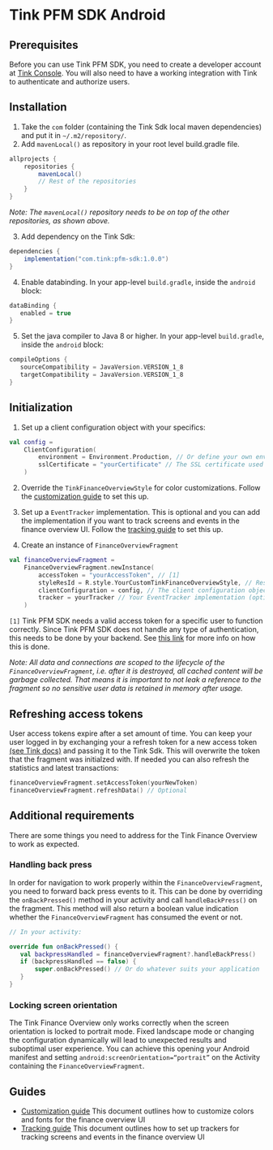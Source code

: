 # Tink PFM SDK Android

## Prerequisites
   Before you can use Tink PFM SDK, you need to create a developer account at [Tink Console](https://console.tink.com/). You will also need to have a working integration with Tink to authenticate and authorize users.

## Installation

1. Take the `com` folder (containing the Tink Sdk local maven dependencies) and put it in `~/.m2/repository/`.
2. Add `mavenLocal()` as repository in your root level build.gradle file.

```groovy
allprojects {
    repositories {
        mavenLocal()
        // Rest of the repositories
    }
}
```

_Note: The `mavenLocal()` repository needs to be on top of the other repositories, as shown above._

3. Add dependency on the Tink Sdk:

```groovy
dependencies {
    implementation("com.tink:pfm-sdk:1.0.0")
}
```

4. Enable databinding. In your app-level `build.gradle`, inside the `android` block:
```groovy
dataBinding {
   enabled = true
}
```

5. Set the java compiler to Java 8 or higher. In your app-level `build.gradle`, inside the `android` block: 
```groovy
compileOptions {
   sourceCompatibility = JavaVersion.VERSION_1_8
   targetCompatibility = JavaVersion.VERSION_1_8
}
```

## Initialization

1. Set up a client configuration object with your specifics:

```kotlin
val config = 
    ClientConfiguration(
        environment = Environment.Production, // Or define your own environment
        sslCertificate = "yourCertificate" // The SSL certificate used for certificate pinning.
    )
```


2. Override the `TinkFinanceOverviewStyle` for color customizations. Follow the [customization guide](/customization-guide.md) to set this up.

3. Set up a `EventTracker` implementation. This is optional and you can add the implementation if you want to track screens and events in the finance overview UI. Follow the [tracking guide](/tracking-guide.md) to set this up.

4. Create an instance of `FinanceOverviewFragment`

```kotlin
val financeOverviewFragment = 
    FinanceOverviewFragment.newInstance(
        accessToken = "yourAccessToken", // [1]
        styleResId = R.style.YourCustomTinkFinanceOverviewStyle, // Resource ID of your style that extends TinkFinanceOverviewStyle
        clientConfiguration = config, // The client configuration object you created in step 1
        tracker = yourTracker // Your EventTracker implementation (optional)
    )
```
`[1]` Tink PFM SDK needs a valid access token for a specific user to function correctly. Since Tink PFM SDK does not handle any type of authentication, this needs to be done by your backend. See [this link](https://docs.tink.com/api/#oauth) for more info on how this is done.

_Note: All data and connections are scoped to the lifecycle of the `FinanceOverviewFragment`, i.e. after it is destroyed, all cached content will be garbage collected. That means it is important to not leak a reference to the fragment so no sensitive user data is retained in memory after usage._

## Refreshing access tokens
User access tokens expire after a set amount of time. You can keep your user logged in by exchanging your a refresh token for a new access token [(see Tink docs)](https://docs.tink.com/api/#get-an-authorization-token) and passing it to the Tink Sdk. This will overwrite the token that the fragment was initialzed with. If needed you can also refresh the statistics and latest transactions:

```kotlin
financeOverviewFragment.setAccessToken(yourNewToken)
financeOverviewFragment.refreshData() // Optional
```

## Additional requirements

There are some things you need to address for the Tink Finance Overview to work as expected.

### Handling back press

In order for navigation to work properly within the `FinanceOverviewFragment`, you need to forward back press events to it. This can be done by overriding the `onBackPressed()` method in your activity and call `handleBackPress()` on the fragment. This method will also return a boolean value indication whether the `FinanceOverviewFragment` has consumed the event or not.

```kotlin
// In your activity:

override fun onBackPressed() {
   val backpressHandled = financeOverviewFragment?.handleBackPress()
   if (backpressHandled == false) {
       super.onBackPressed() // Or do whatever suits your application
   }
}
```

### Locking screen orientation

The Tink Finance Overview only works correctly when the screen orientation is locked to portrait mode. Fixed landscape mode or changing the configuration dynamically will lead to unexpected results and suboptimal user experience.
You can achieve this opening your Android manifest and setting `android:screenOrientation=“portrait”` on the Activity containing the `FinanceOverviewFragment`.

## Guides
- [Customization guide](/customization-guide.md) This document outlines how to customize colors and fonts for the finance overview UI
- [Tracking guide](/tracking-guide.md) This document outlines how to set up trackers for tracking screens and events in the finance overview UI
